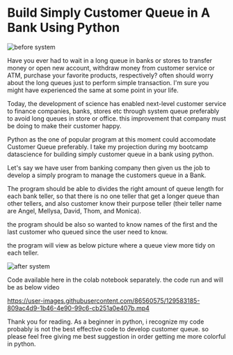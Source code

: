 # Build Simply Customer Queue in A Bank Using Python


![before system](https://user-images.githubusercontent.com/86560575/129581938-4f77065f-9e5a-4314-ac1c-720552eb3cf8.jpg)

Have you ever had to wait in a long queue in banks or stores to transfer money or open new account, withdraw money from customer service or ATM, purchase your favorite products, respectively? often should worry about the long queues just to perform simple transaction. I'm sure you might have experienced the same at some point in your life.

Today, the development of science has enabled next-level customer service to finance companies, banks, stores etc through system queue preferably to avoid long queues in store or office. this improvement that company must be doing to make their customer happy.

Python as the one of popular program at this moment could accomodate Customer Queue preferably. I take my projection during my bootcamp datascience for building simply customer queue in a bank using python.

Let's say we have user from banking company then given us the job to develop a simply program to manage the customers queue in a Bank.

The program should be able to divides the right amount of queue length for each bank teller, so that there is no one teller that get a longer queue than other tellers, and also customer know their purpose teller (their teller name are Angel, Mellysa, David, Thom, and Monica).

the program should be also so wanted to know names of the first and the last customer who queued since the user need to know.

the program will view as below picture where a queue view more tidy on each teller.

![after system](https://user-images.githubusercontent.com/86560575/129582593-de6d52f2-8d37-4f51-91cd-cbabdb7031e2.JPG)

Code available here in the colab notebook separately. the code run and will be as below video

https://user-images.githubusercontent.com/86560575/129583185-809ac4d9-1b46-4e90-99c6-cb251a0e407b.mp4

Thank you for reading. As a beginner in python, i recognize my code probably is not the best effective code to develop customer queue. so please feel free giving me best suggestion in order getting me more colorful in python.
